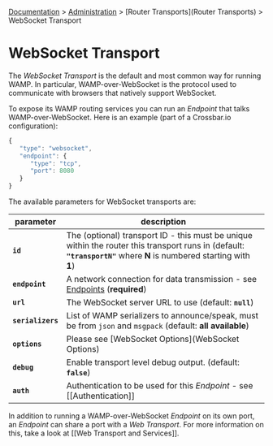 [Documentation](.) > [Administration](Administration) > [Router Transports](Router Transports) > WebSocket Transport

# WebSocket Transport

The *WebSocket Transport* is the default and most common way for running WAMP. In particular, WAMP-over-WebSocket is the protocol used to communicate with browsers that natively support WebSocket.

To expose its WAMP routing services you can run an *Endpoint* that talks WAMP-over-WebSocket. Here is an example (part of a Crossbar.io configuration):

```javascript
{
   "type": "websocket",
   "endpoint": {
      "type": "tcp",
      "port": 8080
   }
}
```

The available parameters for WebSocket transports are:

parameter | description
---|---
**`id`** | The (optional) transport ID - this must be unique within the router this transport runs in (default: **`"transportN"`** where **N** is numbered starting with **1**)
**`endpoint`** | A network connection for data transmission - see [Endpoints](Endpoints) (**required**)
**`url`** | The WebSocket server URL to use (default: **`null`**)
**`serializers`** | List of WAMP serializers to announce/speak, must be from `json` and `msgpack` (default: **all available**)
**`options`** | Please see [WebSocket Options](WebSocket Options)
**`debug`** | Enable transport level debug output. (default: **`false`**)
**`auth`** | Authentication to be used for this *Endpoint* - see [[Authentication]]

In addition to running a WAMP-over-WebSocket *Endpoint* on its own port, an *Endpoint* can share a port with a *Web Transport*. For more information on this, take a look at [[Web Transport and Services]].
